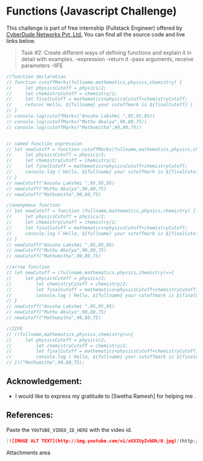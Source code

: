 # Functions (Javascript Challenge)
This challenge is part of free internship (Fullstack Engineer) offered by [CyberDude Networks Pvt. Ltd.](https://cyberdudenetworks.com) You can find all the source code and live links below.

> Task #2: Create different ways of defining functions and explain it in detail with examples.
-expression
-return it
-pass arguments, receive parameters
-IIFE

```js
//function declaration
// function cutoffMarks(fullname,mathematics,physics,chemistry) {
//     let physicsCutoff = physics/2;
//     let chemistryCutoff = chemistry/2;
//     let finalCutoff = mathematics+physicsCutoff+chemistryCutoff;
//     return(`Hello, ${fullname} your cutoffmark is ${finalCutoff}`)
// }
// console.log(cutoffMarks("Anusha Lakshmi ",95,95,95))
// console.log(cutoffMarks("Muthu Akalya",90,80,75))
// console.log(cutoffMarks("Mathumitha",90,80,75))


// named function expression
// let newCutoff = function cutoffMarks(fullname,mathematics,physics,chemistry) {
//     let physicsCutoff = physics/2;
//     let chemistryCutoff = chemistry/2;
//     let finalCutoff = mathematics+physicsCutoff+chemistryCutoff;
//     console.log (`Hello, ${fullname} your cutoffmark is ${finalCutoff}`)
// }
// newCutoff("Anusha Lakshmi ",95,95,95)
// newCutoff("Muthu Akalya",90,80,75)
// newCutoff("Mathumitha",90,80,75)

//anonymous function
// let newCutoff = function (fullname,mathematics,physics,chemistry) {
//     let physicsCutoff = physics/2;
//     let chemistryCutoff = chemistry/2;
//     let finalCutoff = mathematics+physicsCutoff+chemistryCutoff;
//     console.log (`Hello, ${fullname} your cutoffmark is ${finalCutoff}`)
// }
// newCutoff("Anusha Lakshmi ",95,95,95)
// newCutoff("Muthu Akalya",90,80,75)
// newCutoff("Mathumitha",90,80,75)

//arrow function
// let newCutoff = (fullname,mathematics,physics,chemistry)=>{
//     let physicsCutoff = physics/2;
//         let chemistryCutoff = chemistry/2;
//         let finalCutoff = mathematics+physicsCutoff+chemistryCutoff;
//         console.log (`Hello, ${fullname} your cutoffmark is ${finalCutoff}`)
// }
// newCutoff("Anusha Lakshmi ",95,95,95)
// newCutoff("Muthu Akalya",90,80,75)
// newCutoff("Mathumitha",90,80,75)

//IIFE
// ((fullname,mathematics,physics,chemistry)=>{
//     let physicsCutoff = physics/2;
//         let chemistryCutoff = chemistry/2;
//         let finalCutoff = mathematics+physicsCutoff+chemistryCutoff;
//         console.log (`Hello, ${fullname} your cutoffmark is ${finalCutoff}`)
// })("Mathumitha",90,80,75);
```

<!-- ### Live link -> 
Deploy it and put the link here. -->


## Acknowledgement:
 - I would like to express my gratitude to [Swetha Ramesh] for helping me .

## References:

Paste the `YOUTUBE_VIDEO_ID_HERE` with the video id.
```md
[![IMAGE ALT TEXT](http://img.youtube.com/vi/xG5IUyZvbDk/0.jpg)](http://www.youtube.com/watch?v=xG5IUyZvbDk "#28 - JavaScript Switch-case (With Examples) - (தமிழில்) (Tamil) | JavaScript Course")
```
Attachments area

